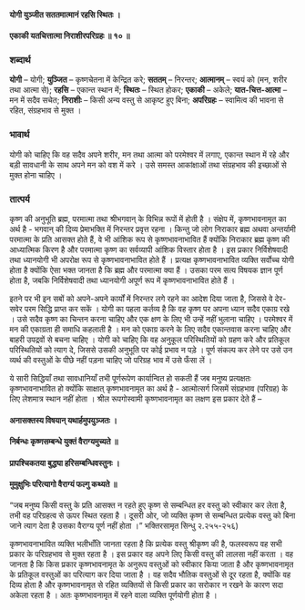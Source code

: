 #### योगी युञ्जीत सततमात्मानं रहसि स्थितः ।
#### एकाकी यतचित्तात्मा निराशीरपरिग्रहः ॥ १० ॥

### शब्दार्थ

**योगी** – योगी; **युञ्जित** – कृष्णचेतना में केन्द्रित करे; **सततम्** – निरन्तर; **आत्मानम्** – स्वयं को (मन, शरीर तथा आत्मा से); **रहसि** – एकान्त स्थान में; **स्थितः** – स्थित होकर; **एकाकी** – अकेले; **यात-चित्त-आत्मा** – मन में सदैव सचेत; **निराशीः** – किसी अन्य वस्तु से आकृष्ट हुए बिना; **अपरिग्रहः** – स्वामित्व की भावना से रहित, संग्रहभाव से मुक्त ।

### भावार्थ

योगी को चाहिए कि वह सदैव अपने शरीर, मन तथा आत्मा को परमेश्वर में लगाए, एकान्त स्थान में रहे और बड़ी सावधानी के साथ अपने मन को वश में करे । उसे समस्त आकांक्षाओं तथा संग्रहभाव की इच्छाओं से मुक्त होना चाहिए ।

### तात्पर्य

कृष्ण की अनुभूति ब्रह्म, परमात्मा तथा श्रीभगवान् के विभिन्न रूपों में होती है । संक्षेप में, कृष्णभावनामृत का अर्थ है - भगवान् की दिव्य प्रेमाभक्ति में निरन्तर प्रवृत्त रहना । किन्तु जो लोग निराकार ब्रह्म अथवा अन्तर्यामी परमात्मा के प्रति आसक्त होते हैं, वे भी आंशिक रूप से कृष्णभावनाभावित हैं क्योंकि निराकार ब्रह्म कृष्ण की आध्यात्मिक किरण है और परमात्मा कृष्ण का सर्वव्यापी आंशिक विस्तार होता है । इस प्रकार निर्विशेषवादी तथा ध्यानयोगी भी अपरोक्ष रूप से कृष्णभावनाभावित होते हैं । प्रत्यक्ष कृष्णभावनाभावित व्यक्ति सर्वोच्च योगी होता है क्योंकि ऐसा भक्त जानता है कि ब्रह्म और परमात्मा क्या हैं । उसका परम सत्य विषयक ज्ञान पूर्ण होता है, जबकि निर्विशेषवादी तथा ध्यानयोगी अपूर्ण रूप में कृष्णभावनाभावित होते हैं ।

इतने पर भी इन सबों को अपने-अपने कार्यों में निरन्तर लगे रहने का आदेश दिया जाता है, जिससे वे देर-सवेर परम सिद्धि प्राप्त कर सकें । योगी का पहला कर्तव्य है कि वह कृष्ण पर अपना ध्यान सदैव एकाग्र रखे । उसे सदैव कृष्ण का चिन्तन करना चाहिए और एक क्षण के लिए भी उन्हें नहीं भुलाना चाहिए । परमेश्वर में मन की एकाग्रता ही समाधि कहलाती है । मन को एकाग्र करने के लिए सदैव एकान्तवास करना चाहिए और बाहरी उपद्रवों से बचना चाहिए । योगी को चाहिए कि वह अनुकूल परिस्थितियों को ग्रहण करे और प्रतिकूल परिस्थितियों को त्याग दे, जिससे उसकी अनुभूति पर कोई प्रभाव न पड़े । पूर्ण संकल्प कर लेने पर उसे उन व्यर्थ की वस्तुओं के पीछे नहीं पड़ना चाहिए जो परिग्रह भाव में उसे फँसा लें ।

ये सारी सिद्धियाँ तथा सावधानियाँ तभी पूर्णरूपेण कार्यान्वित हो सकती हैं जब मनुष्य प्रत्यक्षतः कृष्णभावनाभावित हो क्योंकि साक्षात् कृष्णभावनामृत का अर्थ है - आत्मोत्सर्ग जिसमें संग्रहभाव (परिग्रह) के लिए लेशमात्र स्थान नहीं होता । श्रील रूपगोस्वामी कृष्णभावनामृत का लक्षण इस प्रकार देते हैं –

#### अनासक्तस्य विषयान् यथार्हमुपयुञ्जतः ।
#### निर्बन्धः कृष्णसम्बन्धे युक्तं वैराग्यमुच्यते ॥
#### प्रापश्चिकतया बुद्ध्या हरिसम्बन्धिवस्तुनः ।
#### मुमुक्षुभिः परित्यागो वैराग्यं फल्गु कथ्यते ॥

“जब मनुष्य किसी वस्तु के प्रति आसक्त न रहते हुए कृष्ण से सम्बन्धित हर वस्तु को स्वीकार कर लेता है, तभी वह परिग्रहत्व से ऊपर स्थित रहता है । दूसरी ओर, जो व्यक्ति कृष्ण से सम्बन्धित प्रत्येक वस्तु को बिना जाने त्याग देता है उसका वैराग्य पूर्ण नहीं होता ।” भक्तिरसामृत सिन्धु २.२५५-२५६)

कृष्णभावनाभावित व्यक्ति भलीभाँति जानता रहता है कि प्रत्येक वस्तु श्रीकृष्ण की है, फलस्वरूप वह सभी प्रकार के परिग्रहभाव से मुक्त रहता है । इस प्रकार वह अपने लिए किसी वस्तु की लालसा नहीं करता । वह जानता है कि किस प्रकार कृष्णभावनामृत के अनुरूप वस्तुओं को स्वीकार किया जाता है और कृष्णभावनामृत के प्रतिकूल वस्तुओं का परित्याग कर दिया जाता है । वह सदैव भौतिक वस्तुओं से दूर रहता है, क्योंकि वह दिव्य होता है और कृष्णभावनामृत से रहित व्यक्तियों से किसी प्रकार का सरोकार न रखने के कारण सदा अकेला रहता है । अतः कृष्णभावनामृत में रहने वाला व्यक्ति पूर्णयोगी होता है ।